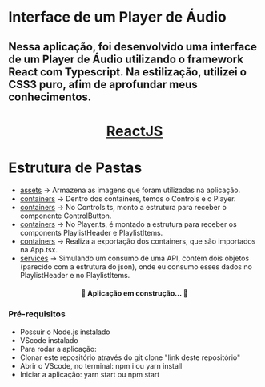 # Interface de um Player de Áudio

## Nessa aplicação, foi desenvolvido uma interface de um Player de Áudio utilizando o framework React com Typescript. Na estilização, utilizei o CSS3 puro, afim de aprofundar meus conhecimentos.

<h1 align="center">
    <a href="https://pt-br.reactjs.org/">ReactJS</a>
</h1>

Estrutura de Pastas <br>
========================

<!--ts-->
  * [assets](#assets)         -> Armazena as imagens que foram utilizadas na aplicação.
  * [containers](#containers) ->  Dentro dos containers, temos o Controls e o Player.
  * [containers](#Controls)   ->  No Controls.ts, monto a estrutura para receber o componente ControlButton.
  * [containers](#Player)     ->  No Player.ts, é montado a estrutura para receber os components PlaylistHeader e       PlaylistItems. 
  * [containers](#index.ts)   -> Realiza a exportação dos containers, que são importados na App.tsx.
  * [services](#api.ts)       -> Simulando um consumo de uma API, contém dois objetos (parecido com a estrutura do json), onde eu consumo esses dados no PlaylistHeader e no PlaylistItems.
<!--te-->

<h4 align="center"> 
	🚧 Aplicação em construção... 🚧
</h4>


### Pré-requisitos
 * Possuir o Node.js instalado
 * VScode instalado
 * Para rodar a aplicação:
 * Clonar este repositório através do git clone "link deste repositório"
 * Abrir o VScode, no terminal: npm i ou yarn install
 * Iniciar a aplicação: yarn start ou npm start
